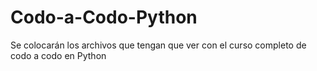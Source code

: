 # Codo-a-Codo-Python
Se colocarán los archivos que tengan que ver con el curso completo de codo a codo en Python
